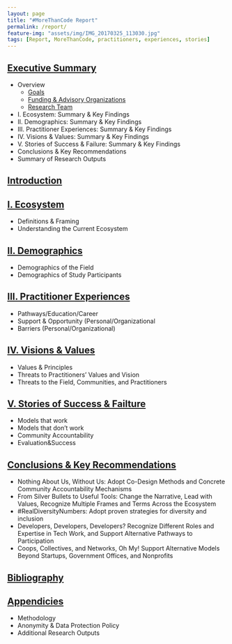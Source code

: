 ```yaml
---
layout: page
title: "#MoreThanCode Report"
permalink: /report/
feature-img: "assets/img/IMG_20170325_113030.jpg"
tags: [Report, MoreThanCode, practitioners, experiences, stories]
---
```


## [Executive Summary](/report/executivesummary)
- Overview
    - [Goals](/about/)
    - [Funding & Advisory Organizations](/about/)
    - [Research Team](/about/)
- I. Ecosystem: Summary & Key Findings
- II. Demographics: Summary & Key Findings
- III. Practitioner Experiences: Summary & Key Findings
- IV. Visions & Values: Summary & Key Findings
- V. Stories of Success & Failure: Summary & Key Findings
- Conclusions & Key Recommendations 
- Summary of Research Outputs

## [Introduction](/report/introduction/)

## [I. Ecosystem](/report/ecosystem/)
- Definitions & Framing
- Understanding the Current Ecosystem

## [II. Demographics](/report/demographics/)
- Demographics of the Field
- Demographics of Study Participants

## [III. Practitioner Experiences](/report/practitioners/)
- Pathways/Education/Career
- Support & Opportunity (Personal/Organizational
- Barriers (Personal/Organizational)

## [IV. Visions & Values](/report/visions-values/)
- Values & Principles
- Threats to Practitioners’ Values and Vision
- Threats to the Field, Communities, and Practitioners

## [V. Stories of Success & Failture](/report/stories/)
- Models that work
- Models that don’t work
- Community Accountability
- Evaluation&Success

## [Conclusions & Key Recommendations](/report/conclusions-recommendations/)
- Nothing About Us, Without Us: Adopt Co-Design Methods and Concrete Community Accountability Mechanisms
- From Silver Bullets to Useful Tools: Change the Narrative, Lead with Values, Recognize Multiple Frames and Terms Across the Ecosystem
- #RealDiversityNumbers: Adopt proven strategies for diversity and inclusion
- Developers, Developers, Developers? Recognize Different Roles and Expertise in Tech Work, and Support Alternative Pathways to Participation
- Coops, Collectives, and Networks, Oh My! Support Alternative Models Beyond Startups, Government Offices, and Nonprofits

## [Bibliography](/report/bibliography)

## [Appendicies](/report/appendices)
- Methodology
- Anonymity & Data Protection Policy
- Additional Research Outputs